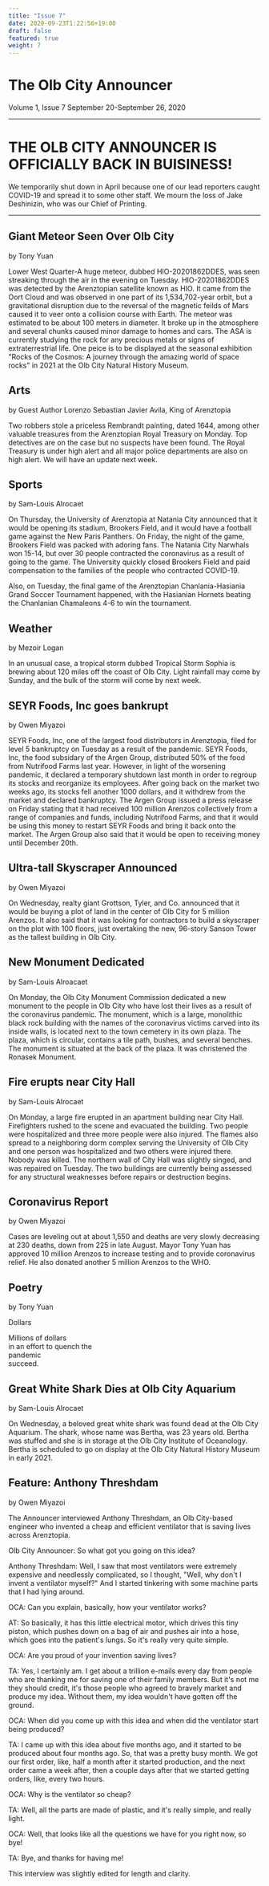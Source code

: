 ```yaml
---
title: "Issue 7"
date: 2020-09-23T1:22:56+19:00
draft: false
featured: true
weight: 7
---
```





# The Olb City Announcer
Volume 1, Issue 7
September 20-September 26, 2020

-----

# THE OLB CITY ANNOUNCER IS OFFICIALLY BACK IN BUISINESS!
We temporarily shut down in April because one of our lead reporters caught COVID-19 and spread it to some other staff. We mourn the loss of Jake Deshinizin, who was our Chief of Printing.

-----

## Giant Meteor Seen Over Olb City
by Tony Yuan    

Lower West Quarter-A huge meteor, dubbed HIO-20201862DDES, was seen streaking through the air in the evening on Tuesday. HIO-20201862DDES was detected by the Arenztopian satellite known as HIO. It came from the Oort Cloud and was observed in one part of its 1,534,702-year orbit, but a gravitational disruption due to the reversal of the magnetic feilds of Mars caused it to veer onto a collision course with Earth. The meteor was estimated to be about 100 meters in diameter. It broke up in the atmosphere and several chunks caused minor damage to homes and cars. The ASA is currently studying the rock for any precious metals or signs of extraterrestrial life. One peice is to be displayed at the seasonal exhibition "Rocks of the Cosmos: A journey through the amazing world of space rocks" in 2021 at the Olb City Natural History Museum.

## Arts
by Guest Author Lorenzo Sebastian Javier Avila, King of Arenztopia

Two robbers stole a priceless Rembrandt painting, dated 1644, among other valuable treasures from the Arenztopian Royal Treasury on Monday. Top detectives are on the case but no suspects have been found. The Royal Treasury is under high alert and all major police departments are also on high alert. We will have an update next week.

## Sports
by Sam-Louis Alrocaet

On Thursday, the University of Arenztopia at Natania City announced that it would be opening its stadium, Brookers Field, and it would have a football game against the New Paris Panthers. On Friday, the night of the game, Brookers Field was packed with adoring fans. The Natania City Narwhals won 15-14, but over 30 people contracted the coronavirus as a result of going to the game. The University quickly closed Brookers Field and paid compensation to the families of the people who contracted COVID-19.

Also, on Tuesday, the final game of the Arenztopian Chanlania-Hasiania Grand Soccer Tournament happened, with the Hasianian Hornets beating the Chanlanian Chamaleons 4-6 to win the tournament.

## Weather
by Mezoir Logan

In an unusual case, a tropical storm dubbed Tropical Storm Sophia is brewing about 120 miles off the coast of Olb City. Light rainfall may come by Sunday, and the bulk of the storm will come by next week. 

## SEYR Foods, Inc goes bankrupt
by Owen Miyazoi

SEYR Foods, Inc, one of the largest food distributors in Arenztopia, filed for level 5 bankruptcy on Tuesday as a result of the pandemic. SEYR Foods, Inc, the food subsidary of the Argen Group, distributed 50% of the food from Nutrifood Farms last year. However, in light of the worsening pandemic, it declared a temporary shutdown last month in order to regroup its stocks and reorganize its employees. After going back on the market two weeks ago, its stocks fell another 1000 dollars, and it withdrew from the market and declared bankruptcy. The Argen Group issued a press release on Friday stating that it had received 100 million Arenzos collectively from a range of companies and funds, including Nutrifood Farms, and that it would be using this money to restart SEYR Foods and bring it back onto the market. The Argen Group also said that it would be open to receiving money until December 20th.

## Ultra-tall Skyscraper Announced
by Owen Miyazoi

On Wednesday, realty giant Grottson, Tyler, and Co. announced that it would be buying a plot of land in the center of Olb City for 5 million Arenzos. It also said that it was looking for contractors to build a skyscraper on the plot with 100 floors, just overtaking the new, 96-story Sanson Tower as the tallest building in Olb City.

## New Monument Dedicated
by Sam-Louis Alroacaet

On Monday, the Olb City Monument Commission dedicated a new monument to the people in Olb City who have lost their lives as a result of the coronavirus pandemic. The monument, which is a large, monolithic black rock building with the names of the coronavirus victims carved into its inside walls, is located next to the town cemetery in its own plaza. The plaza, which is circular, contains a tile path, bushes, and several benches. The monument is situated at the back of the plaza. It was christened the Ronasek Monument.

## Fire erupts near City Hall
by Sam-Louis Alrocaet

On Monday, a large fire erupted in an apartment building near City Hall. Firefighters rushed to the scene and evacuated the building. Two people were hospitalized and three more people were also injured. The flames also spread to a neighboring dorm complex serving the University of Olb City and one person was hospitalized and two others were injured there. Nobody was killed. The northern wall of City Hall was slightly singed, and was repaired on Tuesday. The two buildings are currently being assessed for any structural weaknesses before repairs or destruction begins.

## Coronavirus Report
by Owen Miyazoi

Cases are leveling out at about 1,550 and deaths are very slowly decreasing at 230 deaths, down from 225 in late August. Mayor Tony Yuan has approved 10 million Arenzos to increase testing and to provide coronavirus relief. He also donated another 5 million Arenzos to the WHO.

## Poetry
by Tony Yuan

Dollars

Millions of dollars    
in an effort to quench the    
pandemic    
succeed.

## Great White Shark Dies at Olb City Aquarium
by Sam-Louis Alrocaet

On Wednesday, a beloved great white shark was found dead at the Olb City Aquarium. The shark, whose name was Bertha, was 23 years old. Bertha was stuffed and she is in storage at the Olb City Institute of Oceanology. Bertha is scheduled to go on display at the Olb City Natural History Museum in early 2021.

## Feature: Anthony Threshdam
by Owen Miyazoi

The Announcer interviewed Anthony Threshdam, an Olb City-based engineer who invented a cheap and efficient ventilator that is saving lives across Arenztopia.

Olb City Announcer: So what got you going on this idea?

Anthony Threshdam: Well, I saw that most ventilators were extremely expensive and needlessly complicated, so I thought, "Well, why don't I invent a ventilator myself?" And I started tinkering with some machine parts that I had lying around.

OCA: Can you explain, basically, how your ventilator works?

AT: So basically, it has this little electrical motor, which drives this tiny piston, which pushes down on a bag of air and pushes air into a hose, which goes into the patient's lungs. So it's really very quite simple.

OCA: Are you proud of your invention saving lives?

TA: Yes, I certainly am. I get about a trillion e-mails every day from people who are thanking me for saving one of their family members. But it's not me they should credit, it's those people who agreed to bravely market and produce my idea. Without them, my idea wouldn't have gotten off the ground.

OCA: When did you come up with this idea and when did the ventilator start being produced?

TA: I came up with this idea about five months ago, and it started to be produced about four months ago. So, that was a pretty busy month. We got our first order, like, half a month after it started production, and the next order came a week after, then a couple days after that we started getting orders, like, every two hours.

OCA: Why is the ventilator so cheap?

TA: Well, all the parts are made of plastic, and it's really simple, and really light.

OCA: Well, that looks like all the questions we have for you right now, so bye!

TA: Bye, and thanks for having me!

This interview was slightly edited for length and clarity.
